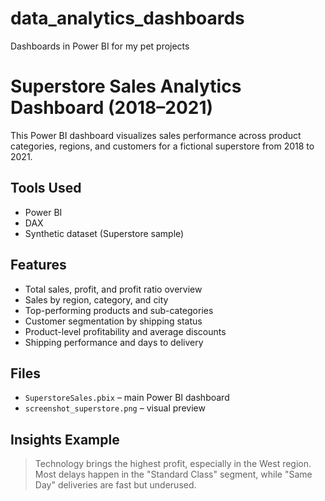 # data_analytics_dashboards
Dashboards in Power BI for my pet projects

# Superstore Sales Analytics Dashboard (2018–2021)
This Power BI dashboard visualizes sales performance across product categories, regions, and customers for a fictional superstore from 2018 to 2021.

## Tools Used
- Power BI
- DAX
- Synthetic dataset (Superstore sample)

## Features
- Total sales, profit, and profit ratio overview  
- Sales by region, category, and city  
- Top-performing products and sub-categories  
- Customer segmentation by shipping status  
- Product-level profitability and average discounts  
- Shipping performance and days to delivery  

## Files
- `SuperstoreSales.pbix` – main Power BI dashboard
- `screenshot_superstore.png` – visual preview

## Insights Example
> Technology brings the highest profit, especially in the West region. Most delays happen in the "Standard Class" segment, while "Same Day" deliveries are fast but underused.
